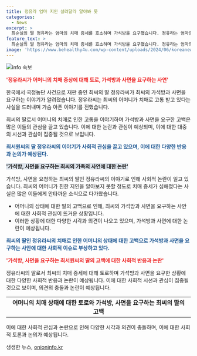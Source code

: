 ```yaml
---
title: 정유라 엄마 지인 살려달라 알아봐 못
categories:
  - News
excerpt: >
  최순실의 딸 정유라는 엄마의 치매 증세를 호소하며 가석방을 요구했습니다. 정유라는 엄마의 치매로 고통 받는 모습을 토로하며 마음이 너무 무겁다고 말했습니다. 더 나아가 어머니를 병원에 보내려면 끝은 앵벌이라며 가석방을 바란 바람을 밝혔습니다. 최씨는 현재 2037년 10월까지 복역해야 하지만, 사면을 희망하며 8∙15에 석방되길 바란다고 전했습니다.
feature_text: >
  최순실의 딸 정유라는 엄마의 치매 증세를 호소하며 가석방을 요구했습니다. 정유라는 엄마의 치매로 고통 받는 모습을 토로하며 마음이 너무 무겁다고 말했습니다. 더 나아가 어머니를 병원에 보내려면 끝은 앵벌이라며 가석방을 바란 바람을 밝혔습니다. 최씨는 현재 2037년 10월까지 복역해야 하지만, 사면을 희망하며 8∙15에 석방되길 바란다고 전했습니다.
image: 'https://www.behealthy4u.com/wp-content/uploads/2024/06/koreanews.jpg'
---
```


<p><img src="https://www.behealthy4u.com/wp-content/uploads/2024/06/koreanews.jpg" alt="info 속보" /></p>

<p><b><span style="color: #ee2323;">'정유라씨가 어머니의 치매 증상에 대해 토로, 가석방과 사면을 요구하는 사연'</span></b></p>

<p>한국에서 국정농단 사건으로 재판 중인 최씨의 딸 정유라씨가 최씨의 가석방과 사면을 요구하는 이야기가 알려졌습니다. 정유라씨는 최씨의 어머니가 치매로 고통 받고 있다는 사실을 드러내며 가슴 아픈 이야기를 전했습니다.</p>

<p data-ke-size="size16">최씨의 딸로서 어머니의 치매로 인한 고통을 이야기하며 가석방과 사면을 요구한 고백은 많은 이들의 관심을 끌고 있습니다. 이에 대한 논란과 관심이 예상되며, 이에 대한 대중의 시선과 관심이 집중될 것으로 보입니다.</p>

<p><b><span style="color: #1a5490;">최서원씨의 딸 정유라씨의 이야기가 사회적 관심을 끌고 있으며, 이에 대한 다양한 반응과 논의가 예상된다.</span></b></p>

<p><b><span style="background-color: #21538527;">'가석방, 사면을 요구하는 최씨의 가족의 사연에 대한 논란'</span></b></p>

<p>가석방, 사면을 요청하는 최씨의 딸인 정유라씨의 이야기로 인해 사회적 논란이 일고 있습니다. 최씨의 어머니가 친한 지인을 알아보지 못할 정도로 치매 증세가 심해졌다는 사실은 많은 이들에게 안타까운 소식으로 다가왔습니다.</p>

<ul>
  <li>어머니의 상태에 대한 딸의 고백으로 인해, 최씨의 가석방과 사면을 요구하는 사안에 대한 사회적 관심이 뜨거운 상황입니다.</li>
  <li>이러한 상황에 대한 다양한 시각과 의견이 나오고 있으며, 가석방과 사면에 대한 논란이 예상됩니다.</li>
</ul>

<p><b><span style="color: #1a5490;">최씨의 딸인 정유라씨의 치매로 인한 어머니의 상태에 대한 고백으로 가석방과 사면을 요구하는 사안에 대한 사회적 이슈로 부상하고 있다.</span></b></p>

<p><b><span style="color: #ee2323;">'가석방, 사면을 요구하는 최서원씨의 딸의 고백에 대한 사회적 반응과 논란'</span></b></p>

<p>정유라씨의 딸로서 최씨의 치매 증세에 대해 토로하며 가석방과 사면을 요구한 상황에 대한 다양한 사회적 반응과 논란이 예상됩니다. 이에 대한 사회적 시선과 관심이 집중될 것으로 보이며, 의견의 충돌과 논란이 예상됩니다.</p>

<table>
  <tr>
    <td style="text-align: center; height: 17px;"><b>어머니의 치매 상태에 대한 토로와 가석방, 사면을 요구하는 최씨의 딸의 고백</b></td>
  </tr>
</table>

<p data-ke-size="size16">이에 대한 사회적 관심과 논란으로 인해 다양한 시각과 의견이 충돌하며, 이에 대한 사회적 토론과 논의가 예상됩니다.</p>
생생한 뉴스, <a href="https://onioninfo.kr" rel="dofollow">onioninfo.kr</a>


